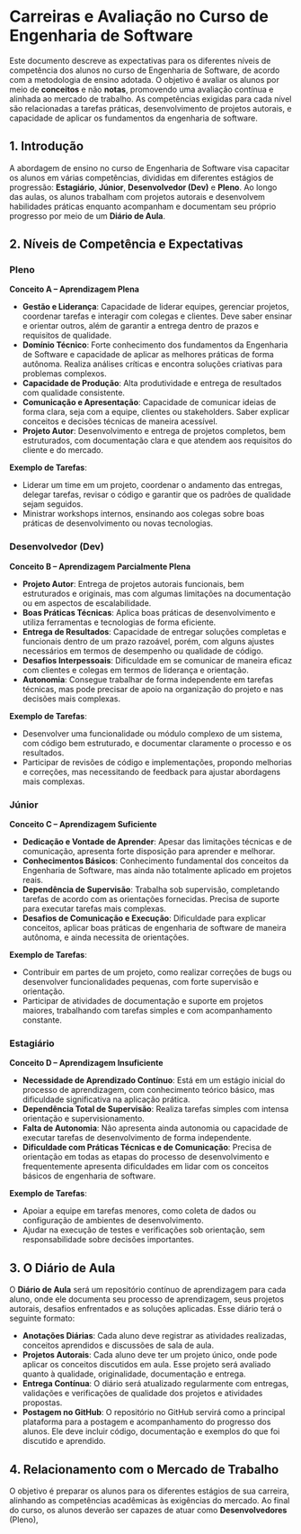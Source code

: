 # Carreiras e Avaliação no Curso de Engenharia de Software

Este documento descreve as expectativas para os diferentes níveis de competência dos alunos no curso de Engenharia de Software, de acordo com a metodologia de ensino adotada. O objetivo é avaliar os alunos por meio de **conceitos** e não **notas**, promovendo uma avaliação contínua e alinhada ao mercado de trabalho. As competências exigidas para cada nível são relacionadas a tarefas práticas, desenvolvimento de projetos autorais, e capacidade de aplicar os fundamentos da engenharia de software.

## 1. Introdução

A abordagem de ensino no curso de Engenharia de Software visa capacitar os alunos em várias competências, divididas em diferentes estágios de progressão: **Estagiário**, **Júnior**, **Desenvolvedor (Dev)** e **Pleno**. Ao longo das aulas, os alunos trabalham com projetos autorais e desenvolvem habilidades práticas enquanto acompanham e documentam seu próprio progresso por meio de um **Diário de Aula**.

## 2. Níveis de Competência e Expectativas

### **Pleno**
**Conceito A – Aprendizagem Plena**

- **Gestão e Liderança**: Capacidade de liderar equipes, gerenciar projetos, coordenar tarefas e interagir com colegas e clientes. Deve saber ensinar e orientar outros, além de garantir a entrega dentro de prazos e requisitos de qualidade.
- **Domínio Técnico**: Forte conhecimento dos fundamentos da Engenharia de Software e capacidade de aplicar as melhores práticas de forma autônoma. Realiza análises críticas e encontra soluções criativas para problemas complexos.
- **Capacidade de Produção**: Alta produtividade e entrega de resultados com qualidade consistente.
- **Comunicação e Apresentação**: Capacidade de comunicar ideias de forma clara, seja com a equipe, clientes ou stakeholders. Saber explicar conceitos e decisões técnicas de maneira acessível.
- **Projeto Autor**: Desenvolvimento e entrega de projetos completos, bem estruturados, com documentação clara e que atendem aos requisitos do cliente e do mercado.

**Exemplo de Tarefas**:
- Liderar um time em um projeto, coordenar o andamento das entregas, delegar tarefas, revisar o código e garantir que os padrões de qualidade sejam seguidos.
- Ministrar workshops internos, ensinando aos colegas sobre boas práticas de desenvolvimento ou novas tecnologias.

### **Desenvolvedor (Dev)**
**Conceito B – Aprendizagem Parcialmente Plena**

- **Projeto Autor**: Entrega de projetos autorais funcionais, bem estruturados e originais, mas com algumas limitações na documentação ou em aspectos de escalabilidade.
- **Boas Práticas Técnicas**: Aplica boas práticas de desenvolvimento e utiliza ferramentas e tecnologias de forma eficiente.
- **Entrega de Resultados**: Capacidade de entregar soluções completas e funcionais dentro de um prazo razoável, porém, com alguns ajustes necessários em termos de desempenho ou qualidade de código.
- **Desafios Interpessoais**: Dificuldade em se comunicar de maneira eficaz com clientes e colegas em termos de liderança e orientação.
- **Autonomia**: Consegue trabalhar de forma independente em tarefas técnicas, mas pode precisar de apoio na organização do projeto e nas decisões mais complexas.

**Exemplo de Tarefas**:
- Desenvolver uma funcionalidade ou módulo complexo de um sistema, com código bem estruturado, e documentar claramente o processo e os resultados.
- Participar de revisões de código e implementações, propondo melhorias e correções, mas necessitando de feedback para ajustar abordagens mais complexas.

### **Júnior**
**Conceito C – Aprendizagem Suficiente**

- **Dedicação e Vontade de Aprender**: Apesar das limitações técnicas e de comunicação, apresenta forte disposição para aprender e melhorar.
- **Conhecimentos Básicos**: Conhecimento fundamental dos conceitos da Engenharia de Software, mas ainda não totalmente aplicado em projetos reais.
- **Dependência de Supervisão**: Trabalha sob supervisão, completando tarefas de acordo com as orientações fornecidas. Precisa de suporte para executar tarefas mais complexas.
- **Desafios de Comunicação e Execução**: Dificuldade para explicar conceitos, aplicar boas práticas de engenharia de software de maneira autônoma, e ainda necessita de orientações.

**Exemplo de Tarefas**:
- Contribuir em partes de um projeto, como realizar correções de bugs ou desenvolver funcionalidades pequenas, com forte supervisão e orientação.
- Participar de atividades de documentação e suporte em projetos maiores, trabalhando com tarefas simples e com acompanhamento constante.

### **Estagiário**
**Conceito D – Aprendizagem Insuficiente**

- **Necessidade de Aprendizado Contínuo**: Está em um estágio inicial do processo de aprendizagem, com conhecimento teórico básico, mas dificuldade significativa na aplicação prática.
- **Dependência Total de Supervisão**: Realiza tarefas simples com intensa orientação e supervisionamento.
- **Falta de Autonomia**: Não apresenta ainda autonomia ou capacidade de executar tarefas de desenvolvimento de forma independente.
- **Dificuldade com Práticas Técnicas e de Comunicação**: Precisa de orientação em todas as etapas do processo de desenvolvimento e frequentemente apresenta dificuldades em lidar com os conceitos básicos de engenharia de software.

**Exemplo de Tarefas**:
- Apoiar a equipe em tarefas menores, como coleta de dados ou configuração de ambientes de desenvolvimento.
- Ajudar na execução de testes e verificações sob orientação, sem responsabilidade sobre decisões importantes.

## 3. O Diário de Aula

O **Diário de Aula** será um repositório contínuo de aprendizagem para cada aluno, onde ele documenta seu processo de aprendizagem, seus projetos autorais, desafios enfrentados e as soluções aplicadas. Esse diário terá o seguinte formato:

- **Anotações Diárias**: Cada aluno deve registrar as atividades realizadas, conceitos aprendidos e discussões de sala de aula.
- **Projetos Autorais**: Cada aluno deve ter um projeto único, onde pode aplicar os conceitos discutidos em aula. Esse projeto será avaliado quanto à qualidade, originalidade, documentação e entrega.
- **Entrega Contínua**: O diário será atualizado regularmente com entregas, validações e verificações de qualidade dos projetos e atividades propostas.
- **Postagem no GitHub**: O repositório no GitHub servirá como a principal plataforma para a postagem e acompanhamento do progresso dos alunos. Ele deve incluir código, documentação e exemplos do que foi discutido e aprendido.

## 4. Relacionamento com o Mercado de Trabalho

O objetivo é preparar os alunos para os diferentes estágios de sua carreira, alinhando as competências acadêmicas às exigências do mercado. Ao final do curso, os alunos deverão ser capazes de atuar como **Desenvolvedores** (Pleno),
